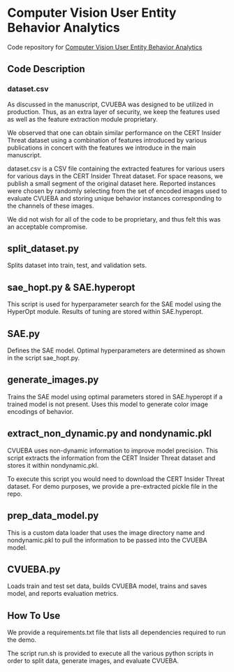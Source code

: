 # Computer Vision User Entity Behavior Analytics
Code repository for [Computer Vision User Entity Behavior Analytics](https://arxiv.org/abs/2111.13176)

## Code Description

### dataset.csv
As discussed in the manuscript, CVUEBA was designed to be utilized in production. Thus, as an extra layer of security, we keep the features used as well as the feature extraction module proprietary. 

We observed that one can obtain similar performance on the CERT Insider Threat dataset using a combination of features introduced by various publications in concert with the features we introduce in the main manuscript.

dataset.csv is a CSV file containing the extracted features for various users for various days in the CERT Insider Threat dataset. For space reasons, we publish a small segment of the original dataset here. Reported instances were chosen by randomly selecting from the set of encoded images used to evaluate CVUEBA and storing unique behavior instances corresponding to the channels of these images.

We did not wish for all of the code to be proprietary, and thus felt this was an acceptable compromise.

## split_dataset.py
Splits dataset into train, test, and validation sets.

## sae_hopt.py & SAE.hyperopt
This script is used for hyperparameter search for the SAE model using the HyperOpt module. Results of tuning are stored within SAE.hyperopt.

## SAE.py
Defines the SAE model. Optimal hyperparameters are determined as shown in the script sae_hopt.py.

## generate_images.py
Trains the SAE model using optimal parameters stored in SAE.hyperopt if a trained model is not present. Uses this model to generate color image encodings of behavior.

## extract_non_dynamic.py and nondynamic.pkl
CVUEBA uses non-dynamic information to improve model precision. This script extracts the information from the CERT Insider Threat dataset and stores it within nondynamic.pkl.

To execute this script you would need to download the CERT Insider Threat dataset. For demo purposes, we provide a pre-extracted pickle file in the repo.

## prep_data_model.py
This is a custom data loader that uses the image directory name and nondynamic.pkl to pull the information to be passed into the CVUEBA model.

## CVUEBA.py
Loads train and test set data, builds CVUEBA model, trains and saves model, and reports evaluation metrics.

## How To Use
We provide a requirements.txt file that lists all dependencies required to run the demo.

The script run.sh is provided to execute all the various python scripts in order to split data, generate images, and evaluate CVUEBA.
